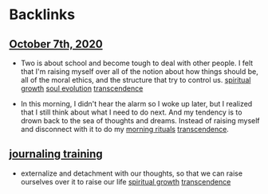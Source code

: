 
# Backlinks
## [October 7th, 2020](<October 7th, 2020.md>)
- Two is about school and become tough to deal with other people. I felt that I'm raising myself over all of the notion about how things should be, all of the moral ethics, and the structure that try to control us. [spiritual growth](<spiritual growth.md>) [soul evolution](<soul evolution.md>) [transcendence](<transcendence.md>)

- In this morning, I didn't hear the alarm so I woke up later, but I realized that I still think about what I need to do next. And my tendency is to drown back to the sea of thoughts and dreams. Instead of raising myself and disconnect with it to do my [morning rituals](<morning rituals.md>) [transcendence](<transcendence.md>).

## [journaling training](<journaling training.md>)
- externalize and detachment with our thoughts, so that we can raise ourselves over it to raise our life [spiritual growth](<spiritual growth.md>) [transcendence](<transcendence.md>)

